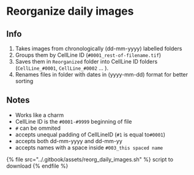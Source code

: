 # Reorganize daily images

## Info

1. Takes images from chronologically (dd-mm-yyyy) labelled folders
2. Groups them by CellLine ID (`#0001_rest-of-filename.tif`)
3. Saves them in `Reorganized` folder into CellLine ID folders (`CellLine_#0001`, `CellLine_#0002` ... ).
4. Renames files in folder with dates in (yyyy-mm-dd) format for better sorting

## Notes

* Works like a charm
* CellLine ID is the `#0001-#9999` beginning of file
* &#x20;`#` can be ommited
* accepts unequal padding of CellLineID (`#1` is  equal to`#0001`)
* accepts both dd-mm-yyyy and dd-mm-yy
* accepts names with a space inside `#003_this spaced name`

{% file src="../.gitbook/assets/reorg_daily_images.sh" %}
script to download
{% endfile %}
